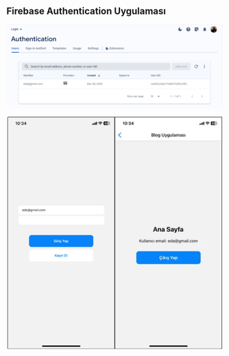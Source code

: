 ## Firebase Authentication Uygulaması

![image](https://github.com/edadural/rn/blob/main/login/img/firebase.png)

![image](https://github.com/edadural/rn/blob/main/login/img/1.png)
